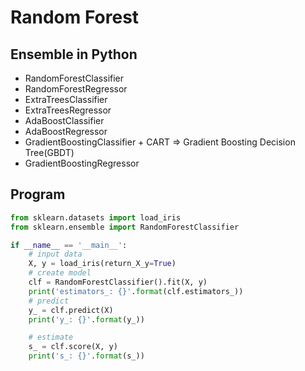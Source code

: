 # Random Forest

## Ensemble in Python

- RandomForestClassifier
- RandomForestRegressor
- ExtraTreesClassifier
- ExtraTreesRegressor
- AdaBoostClassifier
- AdaBoostRegressor
- GradientBoostingClassifier  + CART => Gradient Boosting Decision Tree(GBDT)
- GradientBoostingRegressor

## Program

```py
from sklearn.datasets import load_iris
from sklearn.ensemble import RandomForestClassifier

if __name__ == '__main__':
    # input data
    X, y = load_iris(return_X_y=True)
    # create model
    clf = RandomForestClassifier().fit(X, y)
    print('estimators_: {}'.format(clf.estimators_))
    # predict
    y_ = clf.predict(X)
    print('y_: {}'.format(y_))

    # estimate
    s_ = clf.score(X, y)
    print('s_: {}'.format(s_))
```
